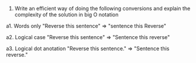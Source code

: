 1. Write an efficient way of doing the following conversions and explain the complexity of the solution in big O notation

  a1. Words only
  "Reverse this sentence" => "sentence this Reverse"
  
  a2. Logical case
  "Reverse this sentence" => "Sentence this reverse"
  
  a3. Logical dot anotation
  "Reverse this sentence." => "Sentence this reverse."
